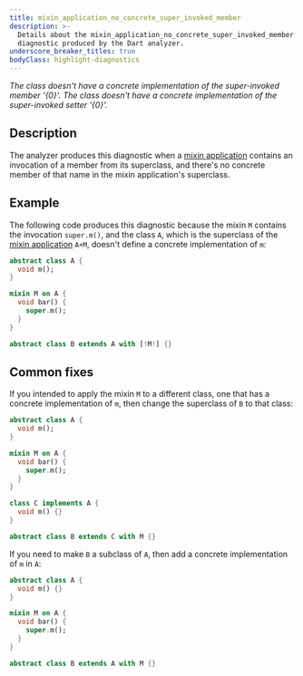 ```yaml
---
title: mixin_application_no_concrete_super_invoked_member
description: >-
  Details about the mixin_application_no_concrete_super_invoked_member
  diagnostic produced by the Dart analyzer.
underscore_breaker_titles: true
bodyClass: highlight-diagnostics
---
```


_The class doesn't have a concrete implementation of the super-invoked member '{0}'._
_The class doesn't have a concrete implementation of the super-invoked setter '{0}'._

## Description

The analyzer produces this diagnostic when a [mixin application][] contains
an invocation of a member from its superclass, and there's no concrete
member of that name in the mixin application's superclass.

## Example

The following code produces this diagnostic because the mixin `M` contains
the invocation `super.m()`, and the class `A`, which is the superclass of
the [mixin application][] `A+M`, doesn't define a concrete implementation
of `m`:

```dart
abstract class A {
  void m();
}

mixin M on A {
  void bar() {
    super.m();
  }
}

abstract class B extends A with [!M!] {}
```

## Common fixes

If you intended to apply the mixin `M` to a different class, one that has a
concrete implementation of `m`, then change the superclass of `B` to that
class:

```dart
abstract class A {
  void m();
}

mixin M on A {
  void bar() {
    super.m();
  }
}

class C implements A {
  void m() {}
}

abstract class B extends C with M {}
```

If you need to make `B` a subclass of `A`, then add a concrete
implementation of `m` in `A`:

```dart
abstract class A {
  void m() {}
}

mixin M on A {
  void bar() {
    super.m();
  }
}

abstract class B extends A with M {}
```

[mixin application]: /resources/glossary#mixin-application
